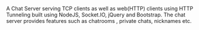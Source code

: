 A Chat Server serving TCP clients as well as web(HTTP) clients using HTTP Tunneling built using NodeJS, Socket.IO, jQuery and Bootstrap. The chat server provides features such as chatrooms , private chats, nicknames etc.
